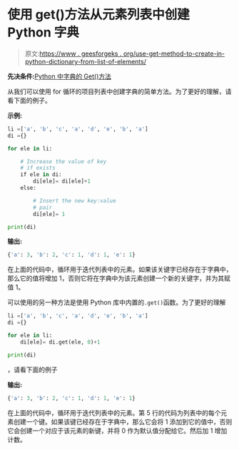 # 使用 get()方法从元素列表中创建 Python 字典

> 原文:[https://www . geesforgeks . org/use-get-method-to-create-in-python-dictionary-from-list-of-elements/](https://www.geeksforgeeks.org/use-get-method-to-create-a-dictionary-in-python-from-a-list-of-elements/)

**先决条件:**[Python 中字典的 Get()方法](https://www.geeksforgeeks.org/get-method-dictionaries-python/)

从我们可以使用 for 循环的项目列表中创建字典的简单方法。为了更好的理解，请看下面的例子。

**示例:**

```py
li =['a', 'b', 'c', 'a', 'd', 'e', 'b', 'a']
di ={}

for ele in li:

    # Increase the value of key
    # if exists
    if ele in di:
        di[ele]= di[ele]+1
    else:

        # Insert the new key:value
        # pair
        di[ele]= 1

print(di)
```

**输出:**

```py
{'a': 3, 'b': 2, 'c': 1, 'd': 1, 'e': 1}
```

在上面的代码中，循环用于迭代列表中的元素。如果该关键字已经存在于字典中，那么它的值将增加 1，否则它将在字典中为该元素创建一个新的关键字，并为其赋值 1。

可以使用的另一种方法是使用 Python 库中内置的`.get()`函数。为了更好的理解

```py
li =['a', 'b', 'c', 'a', 'd', 'e', 'b', 'a']
di ={}

for ele in li:
    di[ele]= di.get(ele, 0)+1

print(di)
```

，请看下面的例子

**输出:**

```py
{'a': 3, 'b': 2, 'c': 1, 'd': 1, 'e': 1}
```

在上面的代码中，循环用于迭代列表中的元素。第 5 行的代码为列表中的每个元素创建一个键。如果该键已经存在于字典中，那么它会将 1 添加到它的值中，否则它会创建一个对应于该元素的新键，并将 0 作为默认值分配给它。然后加 1 增加计数。